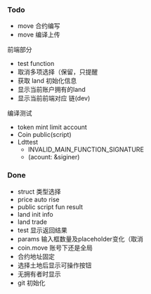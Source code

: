 ### Todo

- move 合约编写
- move 编译上传

前端部分

- test function
- 取消多项选择（保留，只提醒
- 获取 land 初始化信息
- 显示当前账户拥有的land
- 显示当前前端对应 链(dev)

编译测试

- token mint limit account
- Coin public(script)
- Ldttest
  - INVALID_MAIN_FUNCTION_SIGNATURE
  - (acount: &siginer)

### Done

- struct 类型选择
- price auto rise
- public script fun result
- land init info
- land trade
- test 显示返回结果
- params 输入框数量及placeholder变化（取消
- coin.move 账号下还是全局
- 合约地址固定
- 选择土地后显示可操作按钮
- 无拥有者时显示
- git 初始化